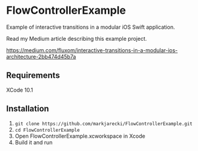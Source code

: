 # FlowControllerExample
Example of interactive transitions in a modular iOS Swift application.

Read my Medium article describing this example project. 

https://medium.com/fluxom/interactive-transitions-in-a-modular-ios-architecture-2bb474d45b7a

## Requirements

XCode 10.1

## Installation

1. `git clone https://github.com/markjarecki/FlowControllerExample.git`
2. `cd FlowControllerExample`
3. Open FlowControllerExample.xcworkspace in Xcode
4. Build it and run
